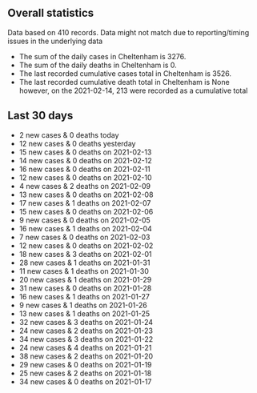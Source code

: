 <!-- summary_marker starts -->
## Overall statistics

 Data based on 410 records. Data might not match due to reporting/timing issues in the underlying data

- The sum of the daily cases in Cheltenham is 3276.
- The sum of the daily deaths in Cheltenham is 0.
- The last recorded cumulative cases total in Cheltenham is 3526.
- The last recorded cumulative death total in Cheltenham is None however, on the 2021-02-14, 213 were recorded as a cumulative total

## Last 30 days

- 2 new cases & 0 deaths today
- 12 new cases & 0 deaths yesterday
- 15 new cases & 0 deaths on 2021-02-13
- 14 new cases & 0 deaths on 2021-02-12
- 16 new cases & 0 deaths on 2021-02-11
- 12 new cases & 0 deaths on 2021-02-10
- 4 new cases & 2 deaths on 2021-02-09
- 13 new cases & 0 deaths on 2021-02-08
- 17 new cases & 1 deaths on 2021-02-07
- 15 new cases & 0 deaths on 2021-02-06
- 9 new cases & 0 deaths on 2021-02-05
- 16 new cases & 1 deaths on 2021-02-04
- 7 new cases & 0 deaths on 2021-02-03
- 12 new cases & 0 deaths on 2021-02-02
- 18 new cases & 3 deaths on 2021-02-01
- 28 new cases & 1 deaths on 2021-01-31
- 11 new cases & 1 deaths on 2021-01-30
- 20 new cases & 1 deaths on 2021-01-29
- 31 new cases & 0 deaths on 2021-01-28
- 16 new cases & 1 deaths on 2021-01-27
- 9 new cases & 1 deaths on 2021-01-26
- 13 new cases & 1 deaths on 2021-01-25
- 32 new cases & 3 deaths on 2021-01-24
- 24 new cases & 2 deaths on 2021-01-23
- 34 new cases & 3 deaths on 2021-01-22
- 24 new cases & 4 deaths on 2021-01-21
- 38 new cases & 2 deaths on 2021-01-20
- 29 new cases & 0 deaths on 2021-01-19
- 25 new cases & 2 deaths on 2021-01-18
- 34 new cases & 0 deaths on 2021-01-17

<!-- summary_marker ends -->
